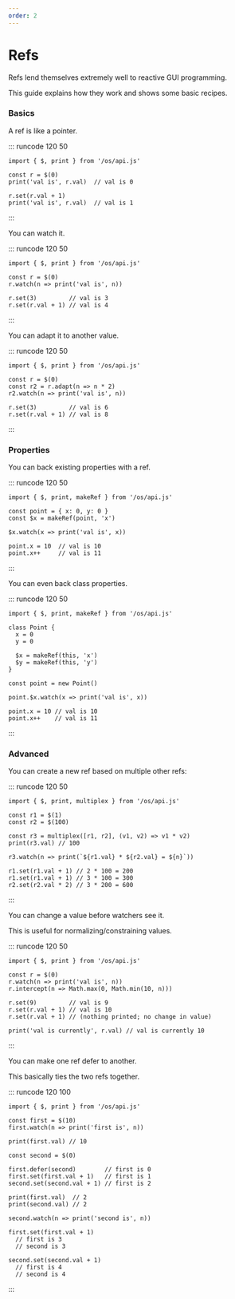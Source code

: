 ```yaml
---
order: 2
---
```


# Refs

Refs lend themselves extremely well to reactive GUI programming.

This guide explains how they work and shows some basic recipes.

### Basics

A ref is like a pointer.

::: runcode 120 50
```tsx
import { $, print } from '/os/api.js'

const r = $(0)
print('val is', r.val)  // val is 0

r.set(r.val + 1)
print('val is', r.val)  // val is 1
```
:::

You can watch it.

::: runcode 120 50
```tsx
import { $, print } from '/os/api.js'

const r = $(0)
r.watch(n => print('val is', n))

r.set(3)         // val is 3
r.set(r.val + 1) // val is 4
```
:::

You can adapt it to another value.

::: runcode 120 50
```tsx
import { $, print } from '/os/api.js'

const r = $(0)
const r2 = r.adapt(n => n * 2)
r2.watch(n => print('val is', n))

r.set(3)         // val is 6
r.set(r.val + 1) // val is 8
```
:::

### Properties

You can back existing properties with a ref.

::: runcode 120 50
```tsx
import { $, print, makeRef } from '/os/api.js'

const point = { x: 0, y: 0 }
const $x = makeRef(point, 'x')

$x.watch(x => print('val is', x))

point.x = 10  // val is 10
point.x++     // val is 11
```
:::

You can even back class properties.

::: runcode 120 50
```tsx
import { $, print, makeRef } from '/os/api.js'

class Point {
  x = 0
  y = 0

  $x = makeRef(this, 'x')
  $y = makeRef(this, 'y')
}

const point = new Point()

point.$x.watch(x => print('val is', x))

point.x = 10 // val is 10
point.x++    // val is 11
```
:::

### Advanced

You can create a new ref based on multiple other refs:

::: runcode 120 50
```tsx
import { $, print, multiplex } from '/os/api.js'

const r1 = $(1)
const r2 = $(100)

const r3 = multiplex([r1, r2], (v1, v2) => v1 * v2)
print(r3.val) // 100

r3.watch(n => print(`${r1.val} * ${r2.val} = ${n}`))

r1.set(r1.val + 1) // 2 * 100 = 200
r1.set(r1.val + 1) // 3 * 100 = 300
r2.set(r2.val * 2) // 3 * 200 = 600
```
:::

You can change a value before watchers see it.

This is useful for normalizing/constraining values.

::: runcode 120 50
```tsx
import { $, print } from '/os/api.js'

const r = $(0)
r.watch(n => print('val is', n))
r.intercept(n => Math.max(0, Math.min(10, n)))

r.set(9)         // val is 9
r.set(r.val + 1) // val is 10
r.set(r.val + 1) // (nothing printed; no change in value)

print('val is currently', r.val) // val is currently 10
```
:::

You can make one ref defer to another.

This basically ties the two refs together.

::: runcode 120 100
```tsx
import { $, print } from '/os/api.js'

const first = $(10)
first.watch(n => print('first is', n))

print(first.val) // 10

const second = $(0)

first.defer(second)        // first is 0
first.set(first.val + 1)   // first is 1
second.set(second.val + 1) // first is 2

print(first.val)  // 2
print(second.val) // 2

second.watch(n => print('second is', n))

first.set(first.val + 1)
  // first is 3
  // second is 3

second.set(second.val + 1)
  // first is 4
  // second is 4
```
:::
